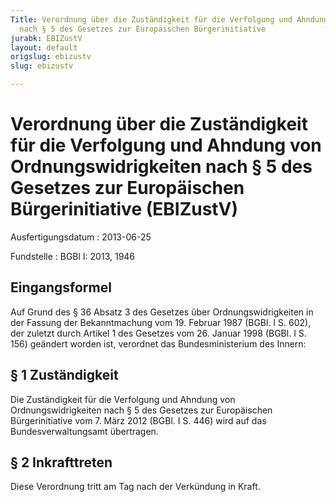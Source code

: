 ```yaml
---
Title: Verordnung über die Zuständigkeit für die Verfolgung und Ahndung von Ordnungswidrigkeiten
  nach § 5 des Gesetzes zur Europäischen Bürgerinitiative
jurabk: EBIZustV
layout: default
origslug: ebizustv
slug: ebizustv

---
```


# Verordnung über die Zuständigkeit für die Verfolgung und Ahndung von Ordnungswidrigkeiten nach § 5 des Gesetzes zur Europäischen Bürgerinitiative (EBIZustV)

Ausfertigungsdatum
:   2013-06-25

Fundstelle
:   BGBl I: 2013, 1946


## Eingangsformel

Auf Grund des § 36 Absatz 3 des Gesetzes über Ordnungswidrigkeiten in
der Fassung der Bekanntmachung vom 19. Februar 1987 (BGBl. I S. 602),
der zuletzt durch Artikel 1 des Gesetzes vom 26. Januar 1998 (BGBl. I
S. 156) geändert worden ist, verordnet das Bundesministerium des
Innern:


## § 1 Zuständigkeit

Die Zuständigkeit für die Verfolgung und Ahndung von
Ordnungswidrigkeiten nach § 5 des Gesetzes zur Europäischen
Bürgerinitiative vom 7. März 2012 (BGBl. I S. 446) wird auf das
Bundesverwaltungsamt übertragen.


## § 2 Inkrafttreten

Diese Verordnung tritt am Tag nach der Verkündung in Kraft.

